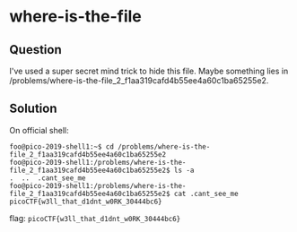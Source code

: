 # where-is-the-file
## Question
I've used a super secret mind trick to hide this file. Maybe something lies in /problems/where-is-the-file_2_f1aa319cafd4b55ee4a60c1ba65255e2.
## Solution
On official shell:
```console
foo@pico-2019-shell1:~$ cd /problems/where-is-the-file_2_f1aa319cafd4b55ee4a60c1ba65255e2
foo@pico-2019-shell1:/problems/where-is-the-file_2_f1aa319cafd4b55ee4a60c1ba65255e2$ ls -a
.  ..  .cant_see_me
foo@pico-2019-shell1:/problems/where-is-the-file_2_f1aa319cafd4b55ee4a60c1ba65255e2$ cat .cant_see_me 
picoCTF{w3ll_that_d1dnt_w0RK_30444bc6}
```
flag: `picoCTF{w3ll_that_d1dnt_w0RK_30444bc6}`